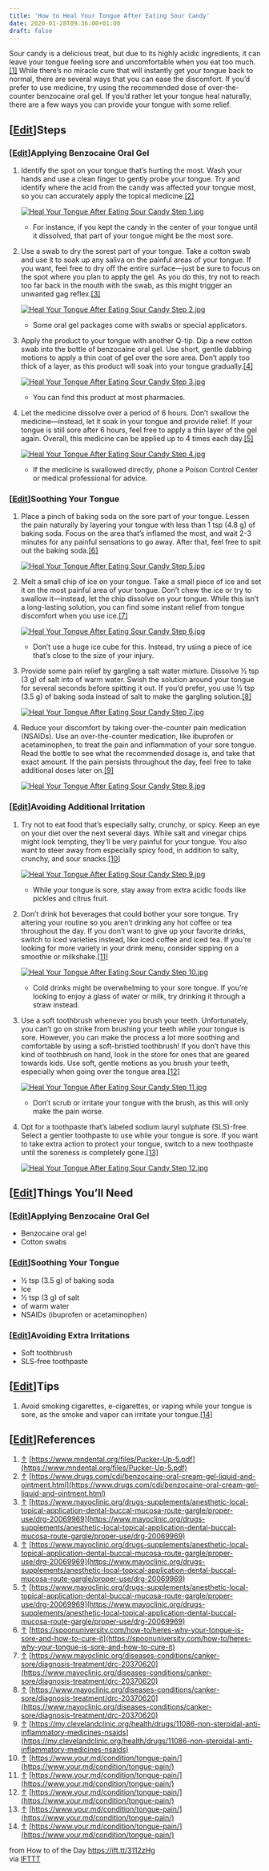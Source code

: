 ```yaml
---
title: 'How to Heal Your Tongue After Eating Sour Candy'
date: 2020-01-28T09:36:00+01:00
draft: false
---
```


Sour candy is a delicious treat, but due to its highly acidic ingredients, it can leave your tongue feeling sore and uncomfortable when you eat too much.[\[1\]](#_note-1) While there’s no miracle cure that will instantly get your tongue back to normal, there are several ways that you can ease the discomfort. If you’d prefer to use medicine, try using the recommended dose of over-the-counter benzocaine oral gel. If you’d rather let your tongue heal naturally, there are a few ways you can provide your tongue with some relief.

\[[Edit](https://www.wikihow.com/index.php?title=Heal-Your-Tongue-After-Eating-Sour-Candy&action=edit&section=1 "Edit section: Steps")\]Steps
---------------------------------------------------------------------------------------------------------------------------------------------

### \[[Edit](https://www.wikihow.com/index.php?title=Heal-Your-Tongue-After-Eating-Sour-Candy&action=edit&section=2 "Edit section: Applying Benzocaine Oral Gel")\]Applying Benzocaine Oral Gel

1.  Identify the spot on your tongue that’s hurting the most. Wash your hands and use a clean finger to gently probe your tongue. Try and identify where the acid from the candy was affected your tongue most, so you can accurately apply the topical medicine.[\[2\]](#_note-2)
    
    [![Heal Your Tongue After Eating Sour Candy Step 1.jpg](https://www.wikihow.com/images/thumb/3/36/Heal-Your-Tongue-After-Eating-Sour-Candy-Step-1.jpg/aid11428080-v4-728px-Heal-Your-Tongue-After-Eating-Sour-Candy-Step-1.jpg)](https://www.wikihow.com/Image:Heal-Your-Tongue-After-Eating-Sour-Candy-Step-1.jpg)
    
    *   For instance, if you kept the candy in the center of your tongue until it dissolved, that part of your tongue might be the most sore.
2.  Use a swab to dry the sorest part of your tongue. Take a cotton swab and use it to soak up any saliva on the painful areas of your tongue. If you want, feel free to dry off the entire surface—just be sure to focus on the spot where you plan to apply the gel. As you do this, try not to reach too far back in the mouth with the swab, as this might trigger an unwanted gag reflex.[\[3\]](#_note-3)
    
    [![Heal Your Tongue After Eating Sour Candy Step 2.jpg](https://www.wikihow.com/images/thumb/c/c6/Heal-Your-Tongue-After-Eating-Sour-Candy-Step-2.jpg/aid11428080-v4-728px-Heal-Your-Tongue-After-Eating-Sour-Candy-Step-2.jpg)](https://www.wikihow.com/Image:Heal-Your-Tongue-After-Eating-Sour-Candy-Step-2.jpg)
    
    *   Some oral gel packages come with swabs or special applicators.
3.  Apply the product to your tongue with another Q-tip. Dip a new cotton swab into the bottle of benzocaine oral gel. Use short, gentle dabbing motions to apply a thin coat of gel over the sore area. Don’t apply too thick of a layer, as this product will soak into your tongue gradually.[\[4\]](#_note-4)
    
    [![Heal Your Tongue After Eating Sour Candy Step 3.jpg](https://www.wikihow.com/images/thumb/a/a2/Heal-Your-Tongue-After-Eating-Sour-Candy-Step-3.jpg/aid11428080-v4-728px-Heal-Your-Tongue-After-Eating-Sour-Candy-Step-3.jpg)](https://www.wikihow.com/Image:Heal-Your-Tongue-After-Eating-Sour-Candy-Step-3.jpg)
    
    *   You can find this product at most pharmacies.
4.  Let the medicine dissolve over a period of 6 hours. Don’t swallow the medicine—instead, let it soak in your tongue and provide relief. If your tongue is still sore after 6 hours, feel free to apply a thin layer of the gel again. Overall, this medicine can be applied up to 4 times each day.[\[5\]](#_note-5)
    
    [![Heal Your Tongue After Eating Sour Candy Step 4.jpg](https://www.wikihow.com/images/thumb/e/e7/Heal-Your-Tongue-After-Eating-Sour-Candy-Step-4.jpg/aid11428080-v4-728px-Heal-Your-Tongue-After-Eating-Sour-Candy-Step-4.jpg)](https://www.wikihow.com/Image:Heal-Your-Tongue-After-Eating-Sour-Candy-Step-4.jpg)
    
    *   If the medicine is swallowed directly, phone a Poison Control Center or medical professional for advice.

### \[[Edit](https://www.wikihow.com/index.php?title=Heal-Your-Tongue-After-Eating-Sour-Candy&action=edit&section=3 "Edit section: Soothing Your Tongue")\]Soothing Your Tongue

1.  Place a pinch of baking soda on the sore part of your tongue. Lessen the pain naturally by layering your tongue with less than 1 tsp (4.8 g) of baking soda. Focus on the area that’s inflamed the most, and wait 2-3 minutes for any painful sensations to go away. After that, feel free to spit out the baking soda.[\[6\]](#_note-6)
    
    [![Heal Your Tongue After Eating Sour Candy Step 5.jpg](https://www.wikihow.com/images/thumb/6/62/Heal-Your-Tongue-After-Eating-Sour-Candy-Step-5.jpg/aid11428080-v4-728px-Heal-Your-Tongue-After-Eating-Sour-Candy-Step-5.jpg)](https://www.wikihow.com/Image:Heal-Your-Tongue-After-Eating-Sour-Candy-Step-5.jpg)
    
2.  Melt a small chip of ice on your tongue. Take a small piece of ice and set it on the most painful area of your tongue. Don’t chew the ice or try to swallow it—instead, let the chip dissolve on your tongue. While this isn’t a long-lasting solution, you can find some instant relief from tongue discomfort when you use ice.[\[7\]](#_note-7)
    
    [![Heal Your Tongue After Eating Sour Candy Step 6.jpg](https://www.wikihow.com/images/thumb/a/ad/Heal-Your-Tongue-After-Eating-Sour-Candy-Step-6.jpg/aid11428080-v4-728px-Heal-Your-Tongue-After-Eating-Sour-Candy-Step-6.jpg)](https://www.wikihow.com/Image:Heal-Your-Tongue-After-Eating-Sour-Candy-Step-6.jpg)
    
    *   Don’t use a huge ice cube for this. Instead, try using a piece of ice that’s close to the size of your injury.
3.  Provide some pain relief by gargling a salt water mixture. Dissolve ½ tsp (3 g) of salt into of warm water. Swish the solution around your tongue for several seconds before spitting it out. If you’d prefer, you use ½ tsp (3.5 g) of baking soda instead of salt to make the gargling solution.[\[8\]](#_note-8)
    
    [![Heal Your Tongue After Eating Sour Candy Step 7.jpg](https://www.wikihow.com/images/thumb/a/a3/Heal-Your-Tongue-After-Eating-Sour-Candy-Step-7.jpg/aid11428080-v4-728px-Heal-Your-Tongue-After-Eating-Sour-Candy-Step-7.jpg)](https://www.wikihow.com/Image:Heal-Your-Tongue-After-Eating-Sour-Candy-Step-7.jpg)
    
4.  Reduce your discomfort by taking over-the-counter pain medication (NSAIDs). Use an over-the-counter medication, like ibuprofen or acetaminophen, to treat the pain and inflammation of your sore tongue. Read the bottle to see what the recommended dosage is, and take that exact amount. If the pain persists throughout the day, feel free to take additional doses later on.[\[9\]](#_note-9)
    
    [![Heal Your Tongue After Eating Sour Candy Step 8.jpg](https://www.wikihow.com/images/thumb/e/e2/Heal-Your-Tongue-After-Eating-Sour-Candy-Step-8.jpg/aid11428080-v4-728px-Heal-Your-Tongue-After-Eating-Sour-Candy-Step-8.jpg)](https://www.wikihow.com/Image:Heal-Your-Tongue-After-Eating-Sour-Candy-Step-8.jpg)
    

### \[[Edit](https://www.wikihow.com/index.php?title=Heal-Your-Tongue-After-Eating-Sour-Candy&action=edit&section=4 "Edit section: Avoiding Additional Irritation")\]Avoiding Additional Irritation

1.  Try not to eat food that’s especially salty, crunchy, or spicy. Keep an eye on your diet over the next several days. While salt and vinegar chips might look tempting, they’ll be very painful for your tongue. You also want to steer away from especially spicy food, in addition to salty, crunchy, and sour snacks.[\[10\]](#_note-10)
    
    [![Heal Your Tongue After Eating Sour Candy Step 9.jpg](https://www.wikihow.com/images/thumb/8/82/Heal-Your-Tongue-After-Eating-Sour-Candy-Step-9.jpg/aid11428080-v4-728px-Heal-Your-Tongue-After-Eating-Sour-Candy-Step-9.jpg)](https://www.wikihow.com/Image:Heal-Your-Tongue-After-Eating-Sour-Candy-Step-9.jpg)
    
    *   While your tongue is sore, stay away from extra acidic foods like pickles and citrus fruit.
2.  Don’t drink hot beverages that could bother your sore tongue. Try altering your routine so you aren’t drinking any hot coffee or tea throughout the day. If you don’t want to give up your favorite drinks, switch to iced varieties instead, like iced coffee and iced tea. If you’re looking for more variety in your drink menu, consider sipping on a smoothie or milkshake.[\[11\]](#_note-11)
    
    [![Heal Your Tongue After Eating Sour Candy Step 10.jpg](https://www.wikihow.com/images/thumb/1/1d/Heal-Your-Tongue-After-Eating-Sour-Candy-Step-10.jpg/aid11428080-v4-728px-Heal-Your-Tongue-After-Eating-Sour-Candy-Step-10.jpg)](https://www.wikihow.com/Image:Heal-Your-Tongue-After-Eating-Sour-Candy-Step-10.jpg)
    
    *   Cold drinks might be overwhelming to your sore tongue. If you’re looking to enjoy a glass of water or milk, try drinking it through a straw instead.
3.  Use a soft toothbrush whenever you brush your teeth. Unfortunately, you can’t go on strike from brushing your teeth while your tongue is sore. However, you can make the process a lot more soothing and comfortable by using a soft-bristled toothbrush! If you don’t have this kind of toothbrush on hand, look in the store for ones that are geared towards kids. Use soft, gentle motions as you brush your teeth, especially when going over the tongue area.[\[12\]](#_note-12)
    
    [![Heal Your Tongue After Eating Sour Candy Step 11.jpg](https://www.wikihow.com/images/thumb/9/90/Heal-Your-Tongue-After-Eating-Sour-Candy-Step-11.jpg/aid11428080-v4-728px-Heal-Your-Tongue-After-Eating-Sour-Candy-Step-11.jpg)](https://www.wikihow.com/Image:Heal-Your-Tongue-After-Eating-Sour-Candy-Step-11.jpg)
    
    *   Don’t scrub or irritate your tongue with the brush, as this will only make the pain worse.
4.  Opt for a toothpaste that’s labeled sodium lauryl sulphate (SLS)-free. Select a gentler toothpaste to use while your tongue is sore. If you want to take extra action to protect your tongue, switch to a new toothpaste until the soreness is completely gone.[\[13\]](#_note-13)
    
    [![Heal Your Tongue After Eating Sour Candy Step 12.jpg](https://www.wikihow.com/images/thumb/8/8b/Heal-Your-Tongue-After-Eating-Sour-Candy-Step-12.jpg/aid11428080-v4-728px-Heal-Your-Tongue-After-Eating-Sour-Candy-Step-12.jpg)](https://www.wikihow.com/Image:Heal-Your-Tongue-After-Eating-Sour-Candy-Step-12.jpg)
    

\[[Edit](https://www.wikihow.com/index.php?title=Heal-Your-Tongue-After-Eating-Sour-Candy&action=edit&section=5 "Edit section: Things You’ll Need")\]Things You’ll Need
-----------------------------------------------------------------------------------------------------------------------------------------------------------------------

### \[[Edit](https://www.wikihow.com/index.php?title=Heal-Your-Tongue-After-Eating-Sour-Candy&action=edit&section=6 "Edit section: Applying Benzocaine Oral Gel")\]Applying Benzocaine Oral Gel

*   Benzocaine oral gel
*   Cotton swabs

### \[[Edit](https://www.wikihow.com/index.php?title=Heal-Your-Tongue-After-Eating-Sour-Candy&action=edit&section=7 "Edit section: Soothing Your Tongue")\]Soothing Your Tongue

*   ½ tsp (3.5 g) of baking soda
*   Ice
*   ½ tsp (3 g) of salt
*   of warm water
*   NSAIDs (ibuprofen or acetaminophen)

### \[[Edit](https://www.wikihow.com/index.php?title=Heal-Your-Tongue-After-Eating-Sour-Candy&action=edit&section=8 "Edit section: Avoiding Extra Irritations")\]Avoiding Extra Irritations

*   Soft toothbrush
*   SLS-free toothpaste

\[[Edit](https://www.wikihow.com/index.php?title=Heal-Your-Tongue-After-Eating-Sour-Candy&action=edit&section=9 "Edit section: Tips")\]Tips
-------------------------------------------------------------------------------------------------------------------------------------------

1.  Avoid smoking cigarettes, e-cigarettes, or vaping while your tongue is sore, as the smoke and vapor can irritate your tongue.[\[14\]](#_note-14)

  

\[[Edit](https://www.wikihow.com/index.php?title=Heal-Your-Tongue-After-Eating-Sour-Candy&action=edit&section=10 "Edit section: References")\]References
--------------------------------------------------------------------------------------------------------------------------------------------------------

1.  [↑](#_ref-1) [https://www.mndental.org/files/Pucker-Up-5.pdf](https://www.mndental.org/files/Pucker-Up-5.pdf)
2.  [↑](#_ref-2) [https://www.drugs.com/cdi/benzocaine-oral-cream-gel-liquid-and-ointment.html](https://www.drugs.com/cdi/benzocaine-oral-cream-gel-liquid-and-ointment.html)
3.  [↑](#_ref-3) [https://www.mayoclinic.org/drugs-supplements/anesthetic-local-topical-application-dental-buccal-mucosa-route-gargle/proper-use/drg-20069969](https://www.mayoclinic.org/drugs-supplements/anesthetic-local-topical-application-dental-buccal-mucosa-route-gargle/proper-use/drg-20069969)
4.  [↑](#_ref-4) [https://www.mayoclinic.org/drugs-supplements/anesthetic-local-topical-application-dental-buccal-mucosa-route-gargle/proper-use/drg-20069969](https://www.mayoclinic.org/drugs-supplements/anesthetic-local-topical-application-dental-buccal-mucosa-route-gargle/proper-use/drg-20069969)
5.  [↑](#_ref-5) [https://www.mayoclinic.org/drugs-supplements/anesthetic-local-topical-application-dental-buccal-mucosa-route-gargle/proper-use/drg-20069969](https://www.mayoclinic.org/drugs-supplements/anesthetic-local-topical-application-dental-buccal-mucosa-route-gargle/proper-use/drg-20069969)
6.  [↑](#_ref-6) [https://spoonuniversity.com/how-to/heres-why-your-tongue-is-sore-and-how-to-cure-it](https://spoonuniversity.com/how-to/heres-why-your-tongue-is-sore-and-how-to-cure-it)
7.  [↑](#_ref-7) [https://www.mayoclinic.org/diseases-conditions/canker-sore/diagnosis-treatment/drc-20370620](https://www.mayoclinic.org/diseases-conditions/canker-sore/diagnosis-treatment/drc-20370620)
8.  [↑](#_ref-8) [https://www.mayoclinic.org/diseases-conditions/canker-sore/diagnosis-treatment/drc-20370620](https://www.mayoclinic.org/diseases-conditions/canker-sore/diagnosis-treatment/drc-20370620)
9.  [↑](#_ref-9) [https://my.clevelandclinic.org/health/drugs/11086-non-steroidal-anti-inflammatory-medicines-nsaids](https://my.clevelandclinic.org/health/drugs/11086-non-steroidal-anti-inflammatory-medicines-nsaids)
10.  [↑](#_ref-10) [https://www.your.md/condition/tongue-pain/](https://www.your.md/condition/tongue-pain/)
11.  [↑](#_ref-11) [https://www.your.md/condition/tongue-pain/](https://www.your.md/condition/tongue-pain/)
12.  [↑](#_ref-12) [https://www.your.md/condition/tongue-pain/](https://www.your.md/condition/tongue-pain/)
13.  [↑](#_ref-13) [https://www.your.md/condition/tongue-pain/](https://www.your.md/condition/tongue-pain/)
14.  [↑](#_ref-14) [https://www.your.md/condition/tongue-pain/](https://www.your.md/condition/tongue-pain/)

  
  
from How to of the Day https://ift.tt/3112zHg  
via [IFTTT](https://ifttt.com/?ref=da&site=blogger)